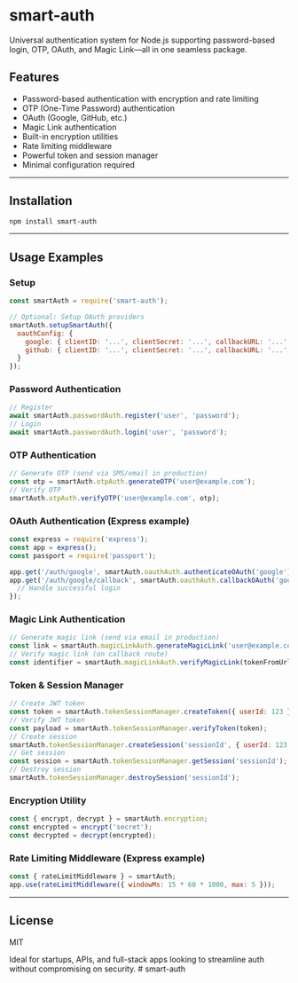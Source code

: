 # smart-auth

Universal authentication system for Node.js supporting password-based login, OTP, OAuth, and Magic Link—all in one seamless package.

## Features
- Password-based authentication with encryption and rate limiting
- OTP (One-Time Password) authentication
- OAuth (Google, GitHub, etc.)
- Magic Link authentication
- Built-in encryption utilities
- Rate limiting middleware
- Powerful token and session manager
- Minimal configuration required

---

## Installation

```bash
npm install smart-auth
```

---

## Usage Examples

### Setup
```js
const smartAuth = require('smart-auth');

// Optional: Setup OAuth providers
smartAuth.setupSmartAuth({
  oauthConfig: {
    google: { clientID: '...', clientSecret: '...', callbackURL: '...' },
    github: { clientID: '...', clientSecret: '...', callbackURL: '...' }
  }
});
```

### Password Authentication
```js
// Register
await smartAuth.passwordAuth.register('user', 'password');
// Login
await smartAuth.passwordAuth.login('user', 'password');
```

### OTP Authentication
```js
// Generate OTP (send via SMS/email in production)
const otp = smartAuth.otpAuth.generateOTP('user@example.com');
// Verify OTP
smartAuth.otpAuth.verifyOTP('user@example.com', otp);
```

### OAuth Authentication (Express example)
```js
const express = require('express');
const app = express();
const passport = require('passport');

app.get('/auth/google', smartAuth.oauthAuth.authenticateOAuth('google'));
app.get('/auth/google/callback', smartAuth.oauthAuth.callbackOAuth('google'), (req, res) => {
  // Handle successful login
});
```

### Magic Link Authentication
```js
// Generate magic link (send via email in production)
const link = smartAuth.magicLinkAuth.generateMagicLink('user@example.com', 'https://yourapp.com/magic');
// Verify magic link (on callback route)
const identifier = smartAuth.magicLinkAuth.verifyMagicLink(tokenFromUrl);
```

### Token & Session Manager
```js
// Create JWT token
const token = smartAuth.tokenSessionManager.createToken({ userId: 123 });
// Verify JWT token
const payload = smartAuth.tokenSessionManager.verifyToken(token);
// Create session
smartAuth.tokenSessionManager.createSession('sessionId', { userId: 123 });
// Get session
const session = smartAuth.tokenSessionManager.getSession('sessionId');
// Destroy session
smartAuth.tokenSessionManager.destroySession('sessionId');
```

### Encryption Utility
```js
const { encrypt, decrypt } = smartAuth.encryption;
const encrypted = encrypt('secret');
const decrypted = decrypt(encrypted);
```

### Rate Limiting Middleware (Express example)
```js
const { rateLimitMiddleware } = smartAuth;
app.use(rateLimitMiddleware({ windowMs: 15 * 60 * 1000, max: 5 }));
```

---

## License
MIT

Ideal for startups, APIs, and full-stack apps looking to streamline auth without compromising on security. #   s m a r t - a u t h 
 
 